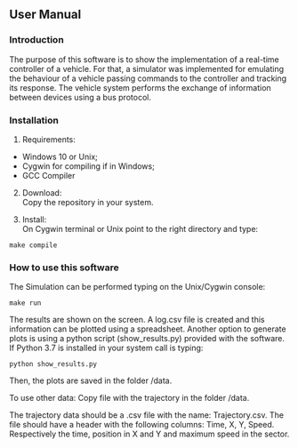 ## User Manual

### Introduction

The purpose of this software is to show the implementation of a real-time controller of a vehicle.
For that, a simulator was implemented for emulating the behaviour of a vehicle passing commands to the controller and tracking its response.
The vehicle system performs the exchange of information between devices using a bus protocol. 

### Installation

1. Requirements:
 - Windows 10 or Unix;
 - Cygwin for compiling if in Windows;
 - GCC Compiler

2. Download:  
Copy the repository in your system.

3. Install:  
On Cygwin terminal or Unix point to the right directory and type:
	
  ```
  make compile
  ```

### How to use this software
The Simulation can be performed typing on the Unix/Cygwin console:  

  ```  
  make run  
  ```  

The results are shown on the screen. A log.csv file is created and this information can be plotted using a spreadsheet.
Another option to generate plots is using a python script (show_results.py) provided with the software. If Python 3.7 is installed in your system call is typing:  

 ```
 python show_results.py
 ```  

Then, the plots are saved in the folder /data.

To use other data: Copy file with the trajectory in the folder /data.   

The trajectory data should be a .csv file with the name: Trajectory.csv. The file should have a header with the following columns: Time, X, Y, Speed. Respectively the time, position in X and Y and maximum speed in the sector.